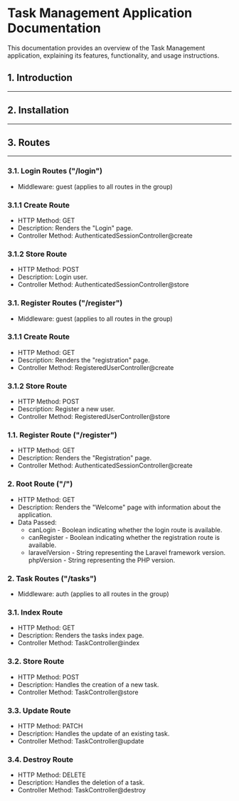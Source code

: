 # Task Management Application Documentation

This documentation provides an overview of the Task Management application, explaining its features, functionality, and usage instructions.

## 1. Introduction
------------------
## 2. Installation
------------------
## 3. Routes
------------------

### 3.1. Login Routes ("/login")

+ Middleware: guest (applies to all routes in the group)
### 3.1.1 Create Route
+ HTTP Method: GET
+ Description: Renders the "Login" page.
+ Controller Method: AuthenticatedSessionController@create


### 3.1.2 Store Route
+ HTTP Method: POST
+ Description: Login user.
+ Controller Method: AuthenticatedSessionController@store


### 3.1. Register Routes ("/register")

+ Middleware: guest (applies to all routes in the group)
### 3.1.1 Create Route
+ HTTP Method: GET
+ Description: Renders the "registration" page.
+ Controller Method: RegisteredUserController@create

### 3.1.2 Store Route
+ HTTP Method: POST
+ Description: Register a new user.
+ Controller Method: RegisteredUserController@store

### 1.1. Register Route ("/register")
+ HTTP Method: GET
+ Description: Renders the "Registration" page.
+ Controller Method: AuthenticatedSessionController@create

### 2. Root Route ("/")

+ HTTP Method: GET
+ Description: Renders the "Welcome" page with information about the application.
+ Data Passed:
  * canLogin - Boolean indicating whether the login route is available.
  * canRegister - Boolean indicating whether the registration route is available.
  * laravelVersion - String representing the Laravel framework version.
phpVersion - String representing the PHP version.



### 2. Task Routes ("/tasks")

+ Middleware: auth (applies to all routes in the group)
###  3.1. Index Route

+ HTTP Method: GET
+ Description: Renders the tasks index page.
+ Controller Method: TaskController@index

### 3.2. Store Route

+ HTTP Method: POST
+ Description: Handles the creation of a new task.
+ Controller Method: TaskController@store
### 3.3. Update Route

+ HTTP Method: PATCH
+ Description: Handles the update of an existing task.
+ Controller Method: TaskController@update

### 3.4. Destroy Route

+ HTTP Method: DELETE
+ Description: Handles the deletion of a task.
+ Controller Method: TaskController@destroy

